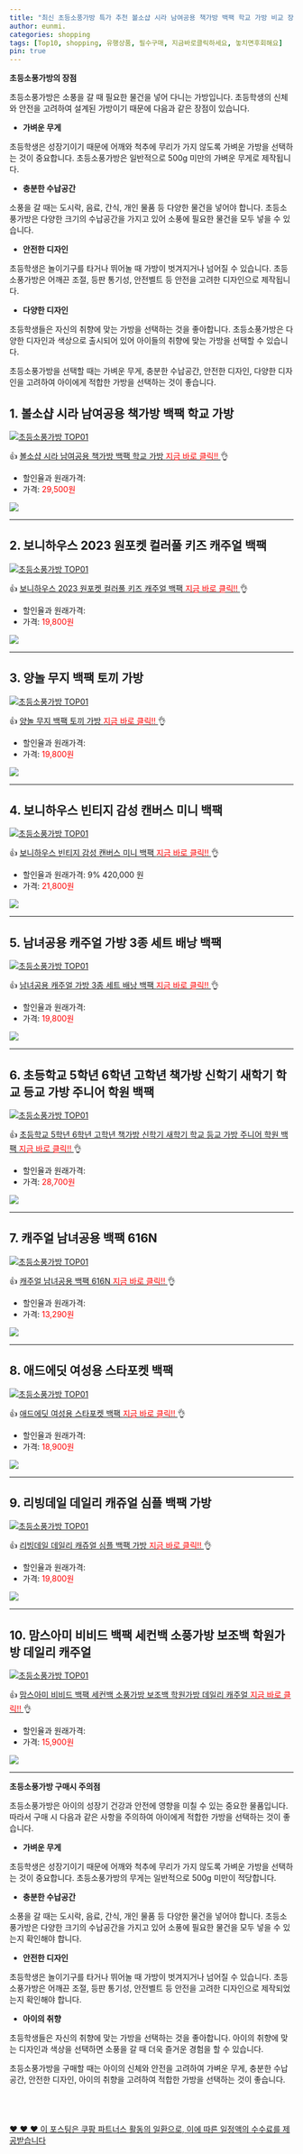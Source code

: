 ```yaml
---
title: "최신 초등소풍가방 특가 추천 볼소샵 시라 남여공용 책가방 백팩 학교 가방 비교 장점"
author: eunmi.
categories: shopping
tags: [Top10, shopping, 유행상품, 필수구매, 지금바로클릭하세요, 놓치면후회해요]
pin: true
---
```

**초등소풍가방의 장점**

초등소풍가방은 소풍을 갈 때 필요한 물건을 넣어 다니는 가방입니다. 초등학생의 신체와 안전을 고려하여 설계된 가방이기 때문에 다음과 같은 장점이 있습니다.

* **가벼운 무게**

초등학생은 성장기이기 때문에 어깨와 척추에 무리가 가지 않도록 가벼운 가방을 선택하는 것이 중요합니다. 초등소풍가방은 일반적으로 500g 미만의 가벼운 무게로 제작됩니다.

* **충분한 수납공간**

소풍을 갈 때는 도시락, 음료, 간식, 개인 물품 등 다양한 물건을 넣어야 합니다. 초등소풍가방은 다양한 크기의 수납공간을 가지고 있어 소풍에 필요한 물건을 모두 넣을 수 있습니다.

* **안전한 디자인**

초등학생은 놀이기구를 타거나 뛰어놀 때 가방이 벗겨지거나 넘어질 수 있습니다. 초등소풍가방은 어깨끈 조절, 등판 통기성, 안전벨트 등 안전을 고려한 디자인으로 제작됩니다.

* **다양한 디자인**

초등학생들은 자신의 취향에 맞는 가방을 선택하는 것을 좋아합니다. 초등소풍가방은 다양한 디자인과 색상으로 출시되어 있어 아이들의 취향에 맞는 가방을 선택할 수 있습니다.

초등소풍가방을 선택할 때는 가벼운 무게, 충분한 수납공간, 안전한 디자인, 다양한 디자인을 고려하여 아이에게 적합한 가방을 선택하는 것이 좋습니다.

   

## 1. 볼소샵 시라 남여공용 책가방 백팩 학교 가방

[![초등소풍가방 TOP01](https://thumbnail6.coupangcdn.com/thumbnails/remote/230x230ex/image/vendor_inventory/8024/509ca449fe04950940892e801dd88cd95fec47744ec7e8ada45c8b5dc3bf.jpg)](https://link.coupang.com/re/AFFSDP?lptag=AF3617701&subid=GithubCoopas&pageKey=6993339063&traceid=V0-153&itemId=17123636116&vendorItemId=84296977534)


👍 [볼소샵 시라 남여공용 책가방 백팩 학교 가방 <font color=red> 지금 바로 클릭!! </font> ](https://link.coupang.com/re/AFFSDP?lptag=AF3617701&subid=GithubCoopas&pageKey=6993339063&traceid=V0-153&itemId=17123636116&vendorItemId=84296977534) 👌 


- 할인율과 원래가격: 
- 가격: <span style='color:red'>29,500원</span>

[![](/discount_price.png)](https://link.coupang.com/re/AFFSDP?lptag=AF3617701&subid=GithubCoopas&pageKey=6993339063&traceid=V0-153&itemId=17123636116&vendorItemId=84296977534)

---


   

## 2. 보니하우스 2023 원포켓 컬러풀 키즈 캐주얼 백팩

[![초등소풍가방 TOP01](https://thumbnail7.coupangcdn.com/thumbnails/remote/230x230ex/image/vendor_inventory/a0f8/0db5d8d5f3a932a0ac57e20d9128470ee084c4498625b4e6bf13bc7920bc.jpg)](https://link.coupang.com/re/AFFSDP?lptag=AF3617701&subid=GithubCoopas&pageKey=7520980550&traceid=V0-153&itemId=19725690408&vendorItemId=86784768981)


👍 [보니하우스 2023 원포켓 컬러풀 키즈 캐주얼 백팩 <font color=red> 지금 바로 클릭!! </font> ](https://link.coupang.com/re/AFFSDP?lptag=AF3617701&subid=GithubCoopas&pageKey=7520980550&traceid=V0-153&itemId=19725690408&vendorItemId=86784768981) 👌 


- 할인율과 원래가격: 
- 가격: <span style='color:red'>19,800원</span>

[![](/discount_price.png)](https://link.coupang.com/re/AFFSDP?lptag=AF3617701&subid=GithubCoopas&pageKey=7520980550&traceid=V0-153&itemId=19725690408&vendorItemId=86784768981)

---


   

## 3. 양놀 무지 백팩 토끼 가방

[![초등소풍가방 TOP01](https://thumbnail6.coupangcdn.com/thumbnails/remote/230x230ex/image/vendor_inventory/6cca/ebb8bf4224c6439234df116dcabf798519bd63e2af1f79d963dcb8afa5aa.jpg)](https://link.coupang.com/re/AFFSDP?lptag=AF3617701&subid=GithubCoopas&pageKey=6141793997&traceid=V0-153&itemId=11786970290&vendorItemId=80130799029)


👍 [양놀 무지 백팩 토끼 가방 <font color=red> 지금 바로 클릭!! </font> ](https://link.coupang.com/re/AFFSDP?lptag=AF3617701&subid=GithubCoopas&pageKey=6141793997&traceid=V0-153&itemId=11786970290&vendorItemId=80130799029) 👌 


- 할인율과 원래가격: 
- 가격: <span style='color:red'>19,800원</span>

[![](/discount_price.png)](https://link.coupang.com/re/AFFSDP?lptag=AF3617701&subid=GithubCoopas&pageKey=6141793997&traceid=V0-153&itemId=11786970290&vendorItemId=80130799029)

---


   

## 4. 보니하우스 빈티지 감성 캔버스 미니 백팩

[![초등소풍가방 TOP01](https://thumbnail8.coupangcdn.com/thumbnails/remote/230x230ex/image/vendor_inventory/b061/821ccb220f0bf499b4daab3558d83e8908ce0c4157a9922556c9cdd65088.jpg)](https://link.coupang.com/re/AFFSDP?lptag=AF3617701&subid=GithubCoopas&pageKey=7553855915&traceid=V0-153&itemId=19885541462&vendorItemId=86985934727)


👍 [보니하우스 빈티지 감성 캔버스 미니 백팩 <font color=red> 지금 바로 클릭!! </font> ](https://link.coupang.com/re/AFFSDP?lptag=AF3617701&subid=GithubCoopas&pageKey=7553855915&traceid=V0-153&itemId=19885541462&vendorItemId=86985934727) 👌 


- 할인율과 원래가격: 9%  420,000   원
- 가격: <span style='color:red'>21,800원</span>

[![](/discount_price.png)](https://link.coupang.com/re/AFFSDP?lptag=AF3617701&subid=GithubCoopas&pageKey=7553855915&traceid=V0-153&itemId=19885541462&vendorItemId=86985934727)

---


   

## 5. 남녀공용 캐주얼 가방 3종 세트 배낭 백팩

[![초등소풍가방 TOP01](https://thumbnail7.coupangcdn.com/thumbnails/remote/230x230ex/image/vendor_inventory/d52e/902ca87a06607c488e6de32c7202561b724fac264b16ad354694d818a8a1.jpg)](https://link.coupang.com/re/AFFSDP?lptag=AF3617701&subid=GithubCoopas&pageKey=7565400233&traceid=V0-153&itemId=19940772947&vendorItemId=87040080785)


👍 [남녀공용 캐주얼 가방 3종 세트 배낭 백팩 <font color=red> 지금 바로 클릭!! </font> ](https://link.coupang.com/re/AFFSDP?lptag=AF3617701&subid=GithubCoopas&pageKey=7565400233&traceid=V0-153&itemId=19940772947&vendorItemId=87040080785) 👌 


- 할인율과 원래가격: 
- 가격: <span style='color:red'>19,800원</span>

[![](/discount_price.png)](https://link.coupang.com/re/AFFSDP?lptag=AF3617701&subid=GithubCoopas&pageKey=7565400233&traceid=V0-153&itemId=19940772947&vendorItemId=87040080785)

---


   

## 6. 초등학교 5학년 6학년 고학년 책가방 신학기 새학기 학교 등교 가방 주니어 학원 백팩

[![초등소풍가방 TOP01](https://thumbnail7.coupangcdn.com/thumbnails/remote/230x230ex/image/vendor_inventory/a3ba/93abd9b5229e35c221734c20922737acbfbcb4e97bd6cbb2235076348435.jpeg)](https://link.coupang.com/re/AFFSDP?lptag=AF3617701&subid=GithubCoopas&pageKey=6838938056&traceid=V0-153&itemId=16256528336&vendorItemId=83449583782)


👍 [초등학교 5학년 6학년 고학년 책가방 신학기 새학기 학교 등교 가방 주니어 학원 백팩 <font color=red> 지금 바로 클릭!! </font> ](https://link.coupang.com/re/AFFSDP?lptag=AF3617701&subid=GithubCoopas&pageKey=6838938056&traceid=V0-153&itemId=16256528336&vendorItemId=83449583782) 👌 


- 할인율과 원래가격: 
- 가격: <span style='color:red'>28,700원</span>

[![](/discount_price.png)](https://link.coupang.com/re/AFFSDP?lptag=AF3617701&subid=GithubCoopas&pageKey=6838938056&traceid=V0-153&itemId=16256528336&vendorItemId=83449583782)

---


   

## 7. 캐주얼 남녀공용 백팩 616N

[![초등소풍가방 TOP01](https://thumbnail10.coupangcdn.com/thumbnails/remote/230x230ex/image/retail/images/2020/06/18/16/6/263abb01-2564-43e5-bed9-e0bd2fdebb65.jpg)](https://link.coupang.com/re/AFFSDP?lptag=AF3617701&subid=GithubCoopas&pageKey=1729666611&traceid=V0-153&itemId=2944132134&vendorItemId=70932685224)


👍 [캐주얼 남녀공용 백팩 616N <font color=red> 지금 바로 클릭!! </font> ](https://link.coupang.com/re/AFFSDP?lptag=AF3617701&subid=GithubCoopas&pageKey=1729666611&traceid=V0-153&itemId=2944132134&vendorItemId=70932685224) 👌 


- 할인율과 원래가격: 
- 가격: <span style='color:red'>13,290원</span>

[![](/discount_price.png)](https://link.coupang.com/re/AFFSDP?lptag=AF3617701&subid=GithubCoopas&pageKey=1729666611&traceid=V0-153&itemId=2944132134&vendorItemId=70932685224)

---


   

## 8. 애드에딧 여성용 스타포켓 백팩

[![초등소풍가방 TOP01](https://thumbnail9.coupangcdn.com/thumbnails/remote/230x230ex/image/rs_quotation_api/fxthihvo/f93e86e1b0164e26882e6a72239788e6.jpg)](https://link.coupang.com/re/AFFSDP?lptag=AF3617701&subid=GithubCoopas&pageKey=5465637782&traceid=V0-153&itemId=8377754211&vendorItemId=76138238647)


👍 [애드에딧 여성용 스타포켓 백팩 <font color=red> 지금 바로 클릭!! </font> ](https://link.coupang.com/re/AFFSDP?lptag=AF3617701&subid=GithubCoopas&pageKey=5465637782&traceid=V0-153&itemId=8377754211&vendorItemId=76138238647) 👌 


- 할인율과 원래가격: 
- 가격: <span style='color:red'>18,900원</span>

[![](/discount_price.png)](https://link.coupang.com/re/AFFSDP?lptag=AF3617701&subid=GithubCoopas&pageKey=5465637782&traceid=V0-153&itemId=8377754211&vendorItemId=76138238647)

---


   

## 9. 리빙데일 데일리 캐쥬얼 심플 백팩 가방

[![초등소풍가방 TOP01](https://thumbnail9.coupangcdn.com/thumbnails/remote/230x230ex/image/vendor_inventory/9d10/ef9982db44f0581861692f2502c1dbc03801004dd08faca23c80ab0c72e0.jpg)](https://link.coupang.com/re/AFFSDP?lptag=AF3617701&subid=GithubCoopas&pageKey=7102769296&traceid=V0-153&itemId=17733886316&vendorItemId=84907604405)


👍 [리빙데일 데일리 캐쥬얼 심플 백팩 가방 <font color=red> 지금 바로 클릭!! </font> ](https://link.coupang.com/re/AFFSDP?lptag=AF3617701&subid=GithubCoopas&pageKey=7102769296&traceid=V0-153&itemId=17733886316&vendorItemId=84907604405) 👌 


- 할인율과 원래가격: 
- 가격: <span style='color:red'>19,800원</span>

[![](/discount_price.png)](https://link.coupang.com/re/AFFSDP?lptag=AF3617701&subid=GithubCoopas&pageKey=7102769296&traceid=V0-153&itemId=17733886316&vendorItemId=84907604405)

---


   

## 10. 맘스아미 비비드 백팩 세컨백 소풍가방 보조백 학원가방 데일리 캐주얼

[![초등소풍가방 TOP01](https://thumbnail8.coupangcdn.com/thumbnails/remote/230x230ex/image/vendor_inventory/d964/12bea6bfe6e2c0f245771f345c7924c8742cd743b5fa58a2d18133210739.jpg)](https://link.coupang.com/re/AFFSDP?lptag=AF3617701&subid=GithubCoopas&pageKey=7338282956&traceid=V0-153&itemId=18854832012&vendorItemId=85984026421)


👍 [맘스아미 비비드 백팩 세컨백 소풍가방 보조백 학원가방 데일리 캐주얼 <font color=red> 지금 바로 클릭!! </font> ](https://link.coupang.com/re/AFFSDP?lptag=AF3617701&subid=GithubCoopas&pageKey=7338282956&traceid=V0-153&itemId=18854832012&vendorItemId=85984026421) 👌 


- 할인율과 원래가격: 
- 가격: <span style='color:red'>15,900원</span>

[![](/discount_price.png)](https://link.coupang.com/re/AFFSDP?lptag=AF3617701&subid=GithubCoopas&pageKey=7338282956&traceid=V0-153&itemId=18854832012&vendorItemId=85984026421)

---
**초등소풍가방 구매시 주의점**

초등소풍가방은 아이의 성장기 건강과 안전에 영향을 미칠 수 있는 중요한 물품입니다. 따라서 구매 시 다음과 같은 사항을 주의하여 아이에게 적합한 가방을 선택하는 것이 좋습니다.

* **가벼운 무게**

초등학생은 성장기이기 때문에 어깨와 척추에 무리가 가지 않도록 가벼운 가방을 선택하는 것이 중요합니다. 초등소풍가방의 무게는 일반적으로 500g 미만이 적당합니다.

* **충분한 수납공간**

소풍을 갈 때는 도시락, 음료, 간식, 개인 물품 등 다양한 물건을 넣어야 합니다. 초등소풍가방은 다양한 크기의 수납공간을 가지고 있어 소풍에 필요한 물건을 모두 넣을 수 있는지 확인해야 합니다.

* **안전한 디자인**

초등학생은 놀이기구를 타거나 뛰어놀 때 가방이 벗겨지거나 넘어질 수 있습니다. 초등소풍가방은 어깨끈 조절, 등판 통기성, 안전벨트 등 안전을 고려한 디자인으로 제작되었는지 확인해야 합니다.

* **아이의 취향**

초등학생들은 자신의 취향에 맞는 가방을 선택하는 것을 좋아합니다. 아이의 취향에 맞는 디자인과 색상을 선택하면 소풍을 갈 때 더욱 즐거운 경험을 할 수 있습니다.

초등소풍가방을 구매할 때는 아이의 신체와 안전을 고려하여 가벼운 무게, 충분한 수납공간, 안전한 디자인, 아이의 취향을 고려하여 적합한 가방을 선택하는 것이 좋습니다.<br><br><br><br><br> [ ❤ ❤ ❤ 이 포스팅은 쿠팡 파트너스 활동의 일환으로, 이에 따른 일정액의 수수료를 제공받습니다](https://link.coupang.com/a/bcEFyh)